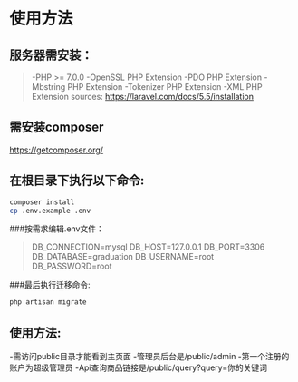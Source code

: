 # 使用方法

## 服务器需安装：
>-PHP >= 7.0.0
>-OpenSSL PHP Extension
>-PDO PHP Extension
>-Mbstring PHP Extension
>-Tokenizer PHP Extension
>-XML PHP Extension
sources: <a>https://laravel.com/docs/5.5/installation</a>

## 需安装composer
<a>https://getcomposer.org/</a>

## 在根目录下执行以下命令:
```bash
composer install
cp .env.example .env
```

###按需求编辑.env文件：
>DB_CONNECTION=mysql
>DB_HOST=127.0.0.1
>DB_PORT=3306
>DB_DATABASE=graduation
>DB_USERNAME=root
>DB_PASSWORD=root

###最后执行迁移命令:
```bash
php artisan migrate
```

## 使用方法:
-需访问public目录才能看到主页面
-管理员后台是/public/admin
-第一个注册的账户为超级管理员
-Api查询商品链接是/public/query?query=你的关键词


